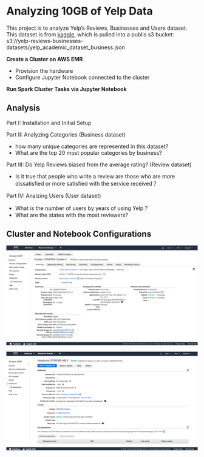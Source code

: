 # Analyzing 10GB of Yelp Data

This project is to analyze Yelp’s Reviews, Businesses and Users dataset. This dataset is from [kaggle](https://www.kaggle.com/yelp-dataset/yelp-dataset), which is pulled into a publis s3 bucket: s3://yelp-reviews-businesses-datasets/yelp_academic_dataset_business.json

**Create a Cluster on AWS EMR**  
  * Provision the hardware  
  * Configure Jupyter Notebook connected to the cluster
  
**Run Spark Cluster Tasks via Jupyter Notebook**  

## Analysis
  Part I: Installation and Initial Setup   
  
  Part II: Analyzing Categories (Business dataset)    
  - how many unique categories are represented in this dataset?  
  - What are the top 20 most popular categories by business?  
  
  Part III:  Do Yelp Reviews biased from the average rating? (Review dataset)  
  - Is it true that people who write a review are those who are more dissatisfied or more satisfied with the service received？
    
  Part IV: Analzing Users (User dataset)
  - What is the number of users by years of using Yelp？
  - What are the states with the most reviewers? 


## Cluster and Notebook Configurations

![ScreenShot](https://github.com/xianchen2/Analyzing_10Gb_of_Yelp_Reviews_Data/blob/master/Cluster%20Configuration.png)

![ScreenShot](https://github.com/xianchen2/Analyzing_10Gb_of_Yelp_Reviews_Data/blob/master/Notebook%20Configuration.png)
